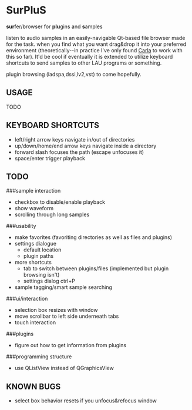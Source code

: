 SurPluS
=======

<b>sur</b>fer/browser for <b>plu</b>gins and <b>s</b>amples

listen to audio samples in an easily-navigable Qt-based file browser made for the task. when you find what you want drag&drop it into your preferred environment (theoretically--in practice I've only found [Carla](http://github.com/falkTX/Carla) to work with this so far). It'd be cool if eventually it is extended to utilize keyboard shortcuts to send samples to other LAU programs or something.

plugin browsing (ladspa,dssi,lv2,vst) to come hopefully.


USAGE
-----
TODO


KEYBOARD SHORTCUTS
------------------
* left/right arrow keys navigate in/out of directories
* up/down/home/end arrow keys navigate inside a directory
* forward slash focuses the path (escape unfocuses it)
* space/enter trigger playback

TODO
----
###sample interaction
* checkbox to disable/enable playback
* show waveform
* scrolling through long samples

###usability
* make favorites (favoriting directories as well as files and plugins)
* settings dialogue
    * default location
    * plugin paths
* more shortcuts
    * tab to switch between plugins/files (implemented but plugin browsing isn't)
    * settings dialog ctrl+P
* sample tagging/smart sample searching

###ui/interaction
* selection box resizes with window
* move scrollbar to left side underneath tabs
* touch interaction

###plugins
* figure out how to get information from plugins

###programming structure
* use QListView instead of QGraphicsView 

KNOWN BUGS
----------
* select box behavior resets if you unfocus&refocus window
